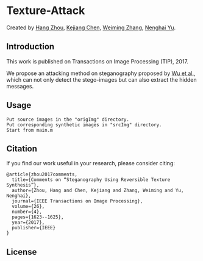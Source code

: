 # Texture-Attack
Created by [Hang Zhou](http://home.ustc.edu.cn/~zh2991/), [Kejiang Chen](http://home.ustc.edu.cn/~chenkj/), [Weiming Zhang](http://staff.ustc.edu.cn/~zhangwm/index.html), [Nenghai Yu](http://staff.ustc.edu.cn/~ynh/).

Introduction
--
This work is published on Transactions on Image Processing (TIP), 2017. 

We propose an attacking method on steganography proposed by [Wu et al.](https://ieeexplore.ieee.org/abstract/document/6957552/), which can not only detect the stego-images but can also extract the hidden messages. 


Usage
--


    Put source images in the "origImg" directory.
    Put corresponding synthetic images in "srcImg" directory.
    Start from main.m

Citation
--
If you find our work useful in your research, please consider citing:

    @article{zhou2017comments,
      title={Comments on “Steganography Using Reversible Texture Synthesis”},
      author={Zhou, Hang and Chen, Kejiang and Zhang, Weiming and Yu, Nenghai},
      journal={IEEE Transactions on Image Processing},
      volume={26},
      number={4},
      pages={1623--1625},
      year={2017},
      publisher={IEEE}
    }
    
License
--
